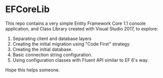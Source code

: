 # EFCoreLib

This repo contains a very simple Entity Framework Core 1.1 console application, and Class Library created with Visual Studio 2017, to explore:

1. Separating client and database layers
1. Creating the initial migration using "Code First" strategy.
2. Creating the initial database.
3. Basic connection string configuration.
4. Using configuration classes with Fluent API similar to EF 6's way.

Hope this helps someone.

